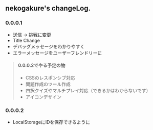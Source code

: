 ## nekogakure's changeLog.
### 0.0.0.1
- 送信 -> 挑戦に変更
- Title Change
- デバッグメッセージをわかりやすく
- エラーメッセージをユーザーフレンドリーに

> #### 0.0.0.2でやる予定の物
> - CSSのレスポンシブ対応
> - 問題作成のツール作成
> - 四択クイズやマルチプレイ対応（できるかはわからないです）
> - アイコンデザイン

### 0.0.0.2
- LocalStorageにIDを保存できるように


